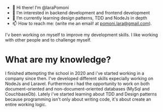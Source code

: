 - 👋 Hi there! I’m @laraPomoni
- 👀 I’m interested in backend development and frontend development
- 🌱 I’m currently learning design patterns, TDD and NodeJs in depth
- 📫 How to reach me: (write me an email! at pomoni.lara@gmail.com).

I'v been working on myself to improve my development skills. I like working with other people and to challenge myself. 

# What are my knowledge? #
I finished attempting the school in 2020 and i've started working in a company since then. 
I've developed different skills expecially working on NodeJs and Laravel. Furthermore i had the opportunity to work on both document-oriented and non-document-oriented databases (MySql and CouchbaseDb).
Lately i've started learning about TDD and Design patterns because programming isn't only about writing code, it's about create an entire working logic.

<!---
laraPomoni/laraPomoni is a ✨ special ✨ repository because its `README.md` (this file) appears on your GitHub profile.
You can click the Preview link to take a look at your changes.
--->
